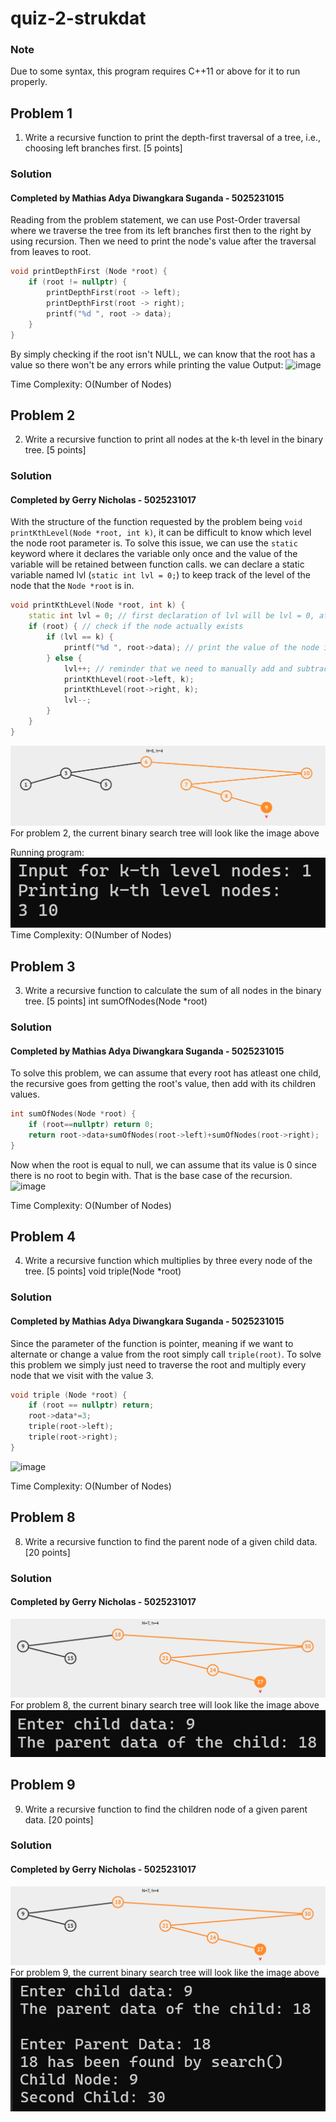 # quiz-2-strukdat

### Note
Due to some syntax, this program requires C++11 or above for it to run properly.

## Problem 1
1. Write a recursive function to print the depth-first traversal of a tree, i.e., choosing left
branches first. [5 points]

### Solution
#### Completed by Mathias Adya Diwangkara Suganda - 5025231015
Reading from the problem statement, we can use Post-Order traversal where we traverse the tree from its left branches first then to the right by using recursion. Then we need to print the node's value after the traversal from leaves to root.

```cpp
void printDepthFirst (Node *root) {
    if (root != nullptr) {
		printDepthFirst(root -> left);
		printDepthFirst(root -> right);
		printf("%d ", root -> data);
	}
}
```
By simply checking if the root isn't NULL, we can know that the root has a value so there won't be any errors while printing the value
Output:
![image](https://github.com/gerrynicho/quiz-2-strukdat/assets/105376097/a89e975e-0356-4126-8f7c-7d833fc47a69)

Time Complexity: O(Number of Nodes)

## Problem 2
2. Write a recursive function to print all nodes at the k-th level in the binary tree. [5 points]
### Solution
#### Completed by Gerry Nicholas - 5025231017
With the structure of the function requested by the problem being `void printKthLevel(Node *root, int k)`, it can be difficult to know which level the node root parameter is. To solve this issue, we can use the `static` keyword where it declares the variable only once and the value of the variable will be retained between function calls. we can declare a static variable named lvl (`static int lvl = 0;`) to keep track of the level of the node that the `Node *root` is in. 
```cpp
void printKthLevel(Node *root, int k) {
	static int lvl = 0; // first declaration of lvl will be lvl = 0, after this declaration, the value of lvl will be retained between function calls
	if (root) { // check if the node actually exists
		if (lvl == k) {
			printf("%d ", root->data); // print the value of the node if the level of the node is equal to k
		} else {
			lvl++; // reminder that we need to manually add and subtract the level when we traverse to other nodes
			printKthLevel(root->left, k);
			printKthLevel(root->right, k);
			lvl--;
		}
	}
}
```
![prob-2-bst](./images/prob-2-bst.png)
For problem 2, the current binary search tree will look like the image above

Running program:
![prob-2](./images/prob-2.png)
Time Complexity: O(Number of Nodes)

## Problem 3
3. Write a recursive function to calculate the sum of all nodes in the binary tree. [5 points]
int sumOfNodes(Node *root)

### Solution
#### Completed by Mathias Adya Diwangkara Suganda - 5025231015
To solve this problem, we can assume that every root has atleast one child, the recursive goes from getting the root's value, then add with its children values. 

```cpp
int sumOfNodes(Node *root) {
    if (root==nullptr) return 0;
    return root->data+sumOfNodes(root->left)+sumOfNodes(root->right);
}
```
Now when the root is equal to null, we can assume that its value is 0 since there is no root to begin with. That is the base case of the recursion. 
![image](https://github.com/gerrynicho/quiz-2-strukdat/assets/105376097/f925952d-ed38-4108-bc11-871bcaa025a1)

Time Complexity: O(Number of Nodes)

## Problem 4
4. Write a recursive function which multiplies by three every node of the tree. [5 points]
void triple(Node *root)

### Solution
#### Completed by Mathias Adya Diwangkara Suganda - 5025231015
Since the parameter of the function is pointer, meaning if we want to alternate or change a value from the root simply call ```triple(root)```.
To solve this problem we simply just need to traverse the root and multiply every node that we visit with the value 3.

```cpp
void triple (Node *root) {
    if (root == nullptr) return;
    root->data*=3;
    triple(root->left);
    triple(root->right);
}
```
![image](https://github.com/gerrynicho/quiz-2-strukdat/assets/105376097/c770707c-591a-4fcf-bffe-1246e6d77818)

Time Complexity: O(Number of Nodes)

## Problem 8
8. Write a recursive function to find the parent node of a given child data. [20 points]
### Solution
#### Completed by Gerry Nicholas - 5025231017
![prob-8-bst](./images/prob-8-bst.png)
For problem 8, the current binary search tree will look like the image above
![prob-8](./images/prob-8.png)
## Problem 9
9. Write a recursive function to find the children node of a given parent data. [20 points]
### Solution
#### Completed by Gerry Nicholas - 5025231017
![prob-8-bst](./images/prob-8-bst.png)
For problem 9, the current binary search tree will look like the image above
![prob-9](./images/prob-9.png)